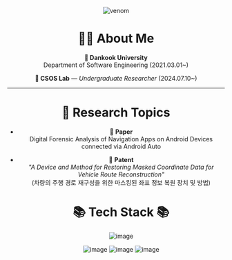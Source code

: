 <div align="center">
    
  ![venom](https://capsule-render.vercel.app/api?type=venom&height=200&text=I%20am%20Venom.&fontSize=70&color=0:8871e5,100:b678c4&stroke=b678c4)

# 🧑‍💻 About Me

**🐻 Dankook University**  
Department of Software Engineering (2021.03.01~)

**🔬 CSOS Lab** — *Undergraduate Researcher* (2024.07.10~)

---

# 🧾 Research Topics

- 📄 **Paper**  
  Digital Forensic Analysis of Navigation Apps on Android Devices connected via Android Auto

- 📌 **Patent**  
  *"A Device and Method for Restoring Masked Coordinate Data for Vehicle Route Reconstruction"*  
  (차량의 주행 경로 재구성을 위한 마스킹된 좌표 정보 복원 장치 및 방법)


  # 📚 Tech Stack 📚

  ![image](https://img.shields.io/badge/Security-Android_Security-red)

  ![image](https://img.shields.io/badge/develope-Springboot-purple)
  ![image](https://img.shields.io/badge/develope-MariaDB-blue)
  ![image](https://img.shields.io/badge/develope-AWS-orange)
</div>
